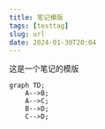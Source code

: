 ```yaml
---
title: 笔记模版
tags: [testtag]
slug: url
date: 2024-01-30T20:04
---
```


这是一个笔记的模版
```mermaid
graph TD;
    A-->B;
    A-->C;
    B-->D;
    C-->D;
```